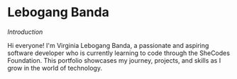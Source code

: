 # Lebogang Banda

*Introduction*

Hi everyone! I'm Virginia Lebogang Banda, a passionate and aspiring software developer who is currently learning to code through the SheCodes Foundation. This portfolio showcases my journey, projects, and skills as I grow in the world of technology.


